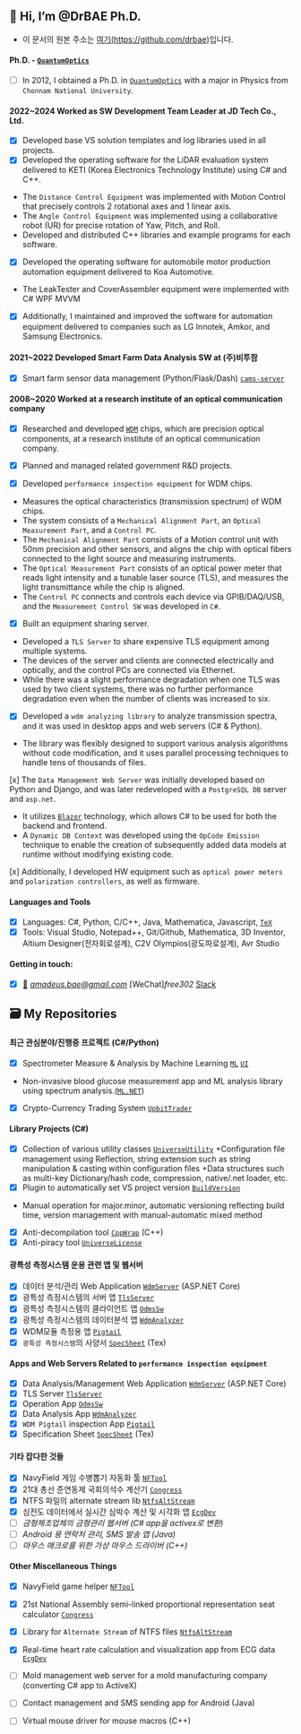 ## 👋 Hi, I’m @DrBAE Ph.D.
- 이 문서의 원본 주소는 [여기(https://github.com/drbae)](https://github.com/drbae)입니다.

#### Ph.D. -  [`QuantumOptics`](https://ko.wikipedia.org/wiki/%EC%96%91%EC%9E%90%EA%B4%91%ED%95%99)
<!-- - [x] 2012년 전남대학교 물리학과에서 [`QuantumOptics`](https://ko.wikipedia.org/wiki/%EC%96%91%EC%9E%90%EA%B4%91%ED%95%99) 전공으로 박사학위를 취득하였다. -->
- [ ] In 2012, I obtained a Ph.D. in [`QuantumOptics`](https://en.wikipedia.org/wiki/Quantum_optics) with a major in Physics from `Chonnam National University`.

<!-- #### 2022~2024  제이디텍(주) `SW개발팀장`으로 근무
- [x] 모든 프로젝트에 사용되는 베이스 VS 솔루션 템플릿, 로그 라이브러리 등을 개발하였다. 
- [x] KETI(전자부품연구원)에 납품하는 LiDAR 평가시스템의 운용SW를 C#과 C++로 개발하였다.
 - `거리제어장비`는 회전2축 직선1축을 정밀제어하는 Motion Controll로 구현하였고
 - `각도제어장비`는 Yaw, Pitch, Roll의 정밀회전을 협동로봇(UR)을 이용하여 구현했다.
 - 각 SW의 C++용 라이브러리와 예제 프로그램을 개발 배포하였다. -->

#### 2022~2024 Worked as SW Development Team Leader at JD Tech Co., Ltd.
- [x] Developed base VS solution templates and log libraries used in all projects.
- [x] Developed the operating software for the LiDAR evaluation system delivered to KETI (Korea Electronics Technology Institute) using C# and C++.
+ The `Distance Control Equipment` was implemented with Motion Control that precisely controls 2 rotational axes and 1 linear axis.
+ The `Angle Control Equipment` was implemented using a collaborative robot (UR) for precise rotation of Yaw, Pitch, and Roll.
+ Developed and distributed C++ libraries and example programs for each software.

<!-- - [x] Koa Automotive(고아정공)에 납품하는 자동차용 Motor 생산 자동화 장비의 운용SW를 개발하였다.
 - `LeakTester`, `CoverAssembler` 장비는 C# WPF MVVM으로 구현하였다. -->
- [x] Developed the operating software for automobile motor production automation equipment delivered to Koa Automotive.
- The LeakTester and CoverAssembler equipment were implemented with C# WPF MVVM

<!-- - [x] 그 외 LG이노텍, Amkor, 삼성전자 등에 납품하는 자동화 장비의 SW를 보수, 개선 작업을 하였다. -->
- [x] Additionally, I maintained and improved the software for automation equipment delivered to companies such as LG Innotek, Amkor, and Samsung Electronics.

<!-- #### 2021~2022  (주)비투팜 `스마트팜` 데이터 분석 SW 개발
- [x] 스마트팜 센서 데이터 관리 (Python/Flask/Dash) [`cams-server`](https://github.com/free302-b2f/cams-server) -->

#### 2021~2022 Developed Smart Farm Data Analysis SW at (주)비투팜
- [x] Smart farm sensor data management (Python/Flask/Dash) [`cams-server`](https://github.com/free302-b2f/cams-server)

#### 2008~2020 Worked at a research institute of an optical communication company
- [x] Researched and developed [`WDM`](https://en.wikipedia.org/wiki/Wavelength-division_multiplexing) chips, which are precision optical components, at a research institute of an optical communication company.
- [x] Planned and managed related government R&amp;D projects.

- [x] Developed `performance inspection equipment` for WDM chips.
+ Measures the optical characteristics (transmission spectrum) of WDM chips.
+ The system consists of a `Mechanical Alignment Part`, an `Optical Measurement Part`, and a `Control PC`.
+ The `Mechanical Alignment Part` consists of a Motion control unit with 50nm precision and other sensors, and aligns the chip with optical fibers connected to the light source and measuring instruments.
+ The `Optical Measurement Part` consists of an optical power meter that reads light intensity and a tunable laser source (TLS), and measures the light transmittance while the chip is aligned.
+ The `Control PC` connects and controls each device via GPIB/DAQ/USB, and the `Measurement Control SW` was developed in `C#`.

- [x] Built an equipment sharing server.
+ Developed a `TLS Server` to share expensive TLS equipment among multiple systems.
+ The devices of the server and clients are connected electrically and optically, and the control PCs are connected via Ethernet.
+ While there was a slight performance degradation when one TLS was used by two client systems, there was no further performance degradation even when the number of clients was increased to six.

- [x] Developed a `wdm analyzing library` to analyze transmission spectra, and it was used in desktop apps and web servers (C# & Python).
+ The library was flexibly designed to support various analysis algorithms without code modification, and it uses parallel processing techniques to handle tens of thousands of files.

[x] The `Data Management Web Server` was initially developed based on Python and Django, and was later redeveloped with a `PostgreSQL DB` server and `asp.net`.
+ It utilizes [`Blazor`](https://docs.microsoft.com/en-us/aspnet/core/blazor/?view=aspnetcore-5.0) technology, which allows C# to be used for both the backend and frontend.   
+ A `Dynamic DB Context` was developed using the `OpCode Emission` technique to enable the creation of subsequently added data models at runtime without modifying existing code.

[x] Additionally, I developed HW equipment such as `optical power meters` and `polarization controllers`, as well as firmware. 

<!-- #### 2008~2020까지 광통신 기업 연구소 근무
- [x] 광통신 관련 기업의 연구소에서 정밀 광학소자인 [`WDM칩`](https://ko.wikipedia.org/wiki/%ED%8C%8C%EC%9E%A5_%EB%B6%84%ED%95%A0_%EB%8B%A4%EC%A4%91)을 연구개발 하였다.
- [x] 관련 정부R&D과제 기획/관리 하였다.
- [x] WDM 칩의 성능검사장비를 개발하였다.
+ WDM 칩의 광학적 특성(투과스펙트럼)을 측정하여 파일로 저장한다.
+ 시스템은 `Mechanical Alignment Part`, `Optical Measurement Part`, `제어PC`로 구성된다.
+ `Mechanical Alignment Part`는 50nm 정밀도의 Motion 제어부와 기타 센서로 구성되며, 칩을 광원 및 계측기에 연결된 광섬유와 정렬한다.
+ `Optical Measurement Part`는 빛의 세기를 읽는 광파워미터와 가변파장의 레이저 광원(TLS)로 구성되며, 칩이 정렬된 상태에서 광투과율을 측정한다.
+ `제어PC`는 GPIB/DAQ/USB 등으로 각 장치들을 연결/제어하며 `측정제어SW`는 `C#`으로 개발하였다.

- [x] 장비 공유 서버를 제작하였다.
+ 고가의 TLS를 여러 시스템에 공유하기 위해 `TLS Server`를 개발하였다.
+ 서버와 클라이언트의 장치들은 전기적/광학적으로 연결되며 제어PC는 이더넷으로 연결된다.
+ 1개의 TLS를 2개의 클라이언트 시스템이 사용시 약간의 성능저하가 있지만, 이후 6개까지 클라이언트를 늘려도 추가 성능저하는 없었다.

- [x] 투과스펙트럼을 분석하기 위한 `wdm analyzing library`를 개발하여 데스크탑 앱과 웹서버에 사용하였다(C# & Python).
+ 라이브러리는 코드수정 없이 여러 분석알고리즘에 대응하도록 유연하게 설계하였고 수만개의 파일을 처리하는데 병렬처리 기법을 사용한다.

- [x] `데이터관리 Web서버`는 초기버전은 python과 Django기반으로 개발하였으며, 이후 `PostgreSQL` DB서버와 asp.net으로 재개발하였다.
+ 백엔드와 프런트엔드 모두에 C#이 사용가능한 [`Blazor`](https://docs.microsoft.com/en-us/aspnet/core/blazor/?view=aspnetcore-5.0) 기술을 활용하고,
+ 추후 추가되는 데이터모델을 기존코드 수정없이 런타임에 생성할 수 있도록 `OpCode Emission`기법으로 `Dynamic DB Context`를 개발하였다.

- [x] 그 외 광전변환장치(optical powermeter), 편광제어장치(polarization controller) 등 HW장비와 firmware를 개발하였다. -->

#### Languages and Tools
- [x] Languages: C#, Python, C/C++, Java, Mathematica, Javascript, [`TeX`](https://ko.wikipedia.org/wiki/TeX)
- [x] Tools: Visual Studio, Notepad++, Git/Github, Mathematica, 3D Inventor, Altium Designer(전자회로설계), C2V Olympios(광도파로설계), Avr Studio

#### Getting in touch:
- [x] [:e-mail:](mailto:amadeus.bae@gmail.com) *amadeus.bae@gmail.com* [WeChat]*free302* [Slack](https://universesoft.slack.com/)

## :card_file_box: My Repositories
<!-- 관리를 위해 되도록 앱(UI)과 라이브러리를 분리하였다. -->

#### 최근 관심분야/진행중 프로젝트 (C#/Python)
- [x] Spectrometer Measure & Analysis by Machine Learning [`ML`](https://github.com/free302/FiraAiSpecML) [`UI`](https://github.com/free302/FiraAiSpec)
 + Non-invasive blood glucose measurement app and ML analysis library using spectrum analysis.([`ML.NET`](https://docs.microsoft.com/ko-kr/dotnet/machine-learning/))
- [x] Crypto-Currency Trading System [`UpbitTrader`](https://github.com/free302-BC/UpbitTrader)

#### Library Projects (C#)
<!-- - [x] 각종 유틸리티 클래스 모음 [`UniverseUtility`](https://github.com/free302/UniverseUtility)
 - Reflection을 이용한 설정파일관리, 설정파일내 문자열 조작&Casting 등 문자열 확장
 - 다중키 Dictionary/해쉬코드 등 자료구조, 압축, native/.net 로더 등
- [x] VS 프로젝트 버전을 자동으로 설정해주는 플러그인 [`BuildVersion`](https://github.com/free302/BuildVersion)
 - major.minor는 수동조작, 빌드 시각을 반영한 자동버전, 수동-자동 혼합 방식의 버전 관리 기능 -->
- [x] Collection of various utility classes  [`UniverseUtility`](https://github.com/free302/UniverseUtility)
+Configuration file management using Reflection, string extension such as string manipulation & casting within configuration files
+Data structures such as multi-key Dictionary/hash code, compression, native/.net loader, etc.
- [x] Plugin to automatically set VS project version [`BuildVersion`](https://github.com/free302/BuildVersion)
+ Manual operation for major.minor, automatic versioning reflecting build time, version management with manual-automatic mixed method
- [x] Anti-decompilation tool [`CppWrap`](https://github.com/free302/CppWrap) (C++)
- [x] Anti-piracy tool [`UniverseLicense`](https://github.com/free302/UniverseLicense)

#### 광특성 측정시스템 운용 관련 앱 및 웹서버
- [x] 데이터 분석/관리 Web Application [`WdmServer`](https://github.com/drbae/WdmServer) (ASP.NET Core)
- [x] 광특성 측정시스템의 서버 앱 [`TlsServer`](https://github.com/drbae/TlsServer)
- [x] 광특성 측정시스템의 클라이언트 앱 [`OdmsSw`](https://github.com/drbae/OdmsSw)
- [x] 광특성 측정시스템의 데이터분석 앱 [`WdmAnalyzer`](https://github.com/drbae/WdmAnalyzer)
- [x] WDM모듈 측정용 앱 [`Pigtail`](https://github.com/drbae/Pigtail)
- [x] `광특성 측정시스템`의 사양서 [`SpecSheet`](https://github.com/free302/SpecSheet) (Tex)

#### Apps and Web Servers Related to `performance inspection equipment`
- [x] Data Analysis/Management Web Application [`WdmServer`](https://github.com/drbae/WdmServer) (ASP.NET Core)
- [x] TLS Server [`TlsServer`](https://github.com/drbae/TlsServer)
- [x] Operation App [`OdmsSw`](https://github.com/drbae/OdmsSw)
- [x] Data Analysis App [`WdmAnalyzer`](https://github.com/drbae/WdmAnalyzer)
- [x] `WDM Pigtail` inspection App [`Pigtail`](https://github.com/drbae/Pigtail)
- [x] Specification Sheet [`SpecSheet`](https://github.com/free302/SpecSheet) (Tex)

#### 기타 잡다한 것들
- [x] NavyField 게임 수병뽑기 자동화 툴 [`NFTool`](https://github.com/free302/NFTool)
- [x] 21대 총선 준연동제 국회의석수 계산기 [`Congress`](https://github.com/free302/Congress)
- [x] NTFS 파일의 alternate stream lib [`NtfsAltStream`](https://github.com/free302/NtfsAltStream)
- [x] 심전도 데이터에서 실시간 심박수 계산 및 시각화 앱 [`EcgDev`](https://github.com/free302/EcgDev)
- [ ] *금형제조업체의 금형관리 웹서버 (C# app을 activex로 변환)*
- [ ] *Android 용 연락처 관리, SMS 발송 앱 (Java)*
- [ ] *마우스 매크로를 위한 가상 마우스 드라이버 (C++)*

#### Other Miscellaneous Things
- [x] NavyField game helper [`NFTool`](https://github.com/free302/NFTool)
- [x] 21st National Assembly semi-linked proportional representation seat calculator [`Congress`](https://github.com/free302/Congress)
- [x] Library for `Alternate Stream` of NTFS files [`NtfsAltStream`](https://github.com/free302/NtfsAltStream)
- [x] Real-time heart rate calculation and visualization app from ECG data [`EcgDev`](https://github.com/free302/EcgDev)
- [ ] Mold management web server for a mold manufacturing company (converting C# app to ActiveX)
- [ ] Contact management and SMS sending app for Android (Java)
- [ ] Virtual mouse driver for mouse macros (C++)


<!--
**drbae/drbae** is a ✨ _special_ ✨ repository because its `README.md` (this file) appears on your GitHub profile.

Here are some ideas to get you started:

- 🔭 I’m currently working on ...
- 🌱 I’m currently learning ...
- 👯 I’m looking to collaborate on ...
- 🤔 I’m looking for help with ...
- 💬 Ask me about ...
- 📫 How to reach me: ...
- 😄 Pronouns: ...
- ⚡ Fun fact: ...
-->
